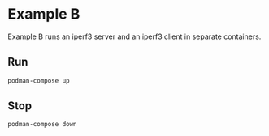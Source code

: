 # Example B

Example B runs an iperf3 server and an iperf3 client in separate containers.

## Run

```bash
podman-compose up
```

## Stop

```bash
podman-compose down
```
